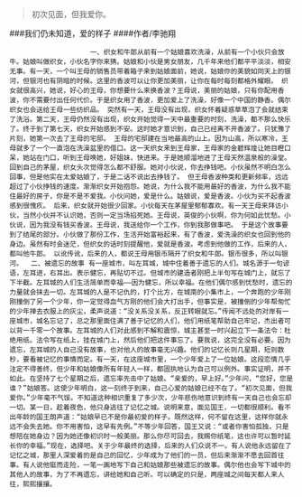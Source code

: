 > 初次见面，但我爱你。

###我们仍未知道，爱的样子
####作者/李驰翔

						一、织女和牛郎从前有一个姑娘喜欢洗澡，从前有一个小伙只会放牛。姑娘叫做织女，小伙名字你来猜。姑娘和小伙是男女朋友，几千年来他们都平平淡淡，相安无事。有一天，一个叫王母的销售员带着箱子来到姑娘面前，她说，姑娘你的美貌如同天上的银河，但银河也有阴暗的时候。这里的香波可以让你更加美丽，让你在每时每刻都格外耀眼。 织女就很高兴，她说，好心的王母，你想要什么来换香波？王母说，美丽的姑娘，只有你配用香波，你不需要付出任何代价。于是织女用了香波，更加爱上了洗澡，好像一个中国的静香。偶尔织女也会送给王母一些纺织品。 突然有一天，王母没有出现，织女怀着疑惑草草泡了会就结束了洗浴。第二天，王母仍然没有出现，织女开始觉得一天中最重要的时刻，洗澡，都不那么快乐了。终于到了第七天，织女开始感到不安。这时她才意识到，自己已经离不开香波了。只犹豫了片刻，她第一次去了王母的宅邸。 王母的宅邸建在当地最高的山上。因为山高，所以寒冷，王母就多了一个一直泡在洗澡盆里的借口。这一天织女来到王母家，王母家的金碧辉煌让她目瞪口呆，她站在门口，听到王母唤她，好姐妹，快进来。于是她顺溜地进了王母天然温泉般的澡堂。 回到自己的茅屋，织女头次觉得怎么都不舒服。她对小伙说，你去挣钱吧。小伙虽然不明白怎么回事，但是他实在太爱姑娘了，于是二话不说出去挣钱了。 但王母香波种类和更新频率，远远超过了小伙挣钱的速度。渐渐织女开始抱怨。她说，为什么我不能用最好的香波，为什么我不能住最好的房子，你是不是不爱我。小伙问她，爱是什么。姑娘说，爱是香波。小伙为买不起香波感到很愧疚。 后来，织女就开始很少回家。小伙每天在茅屋里郁郁寡欢。有一天王母来拜访小伙，当然小伙并不认识她，否则一定当场掐死她。王母说，英俊的小伙啊，你为何如此忧愁。小伙说，因为我没有钱买香波。王母说，我送给你一个工作，你到我那做事吧。 于是这个故事要到了结尾的部分。小伙做了那份工作，生活开始富裕起来，有了香波，爱洗澡的织女也回到他的身边。虽然有时会迷茫，但织女的话时刻提醒他，爱就是香波。考虑到他做的工作，后来的人，都叫他牛郎。 以讹传讹，后来的人，都说王母用银币隔开了织女和牛郎。银币很多，所以叫银河。  二、被遗忘的故事 有一座城市，叫左耳城，城中住着善于遗忘的人们。城名源于一句谚语，左耳进，右耳出。表示健忘，再贴切不过。但城市的建造者刚把上半句写在城门上，就忘了下半截。左耳城的人们生活简单而幸福——因为健忘，所以幸福。在他们偶尔感到忧愁时，遗忘的力量就会抹去一切。左耳城的人是不记仇的，打个比方，在城南的小集市上，一个奔跑的少年刚刚撞倒了另一个少年，你一定觉得血气方刚的他们会大打出手，但事实是，被撞倒的少年帮匆忙的少年掸去衣服上的灰尘，柔声说道：“没关系没关系，反正转眼就忘。”传闻不远处的对岸有一座城市，城名忘记了，总之那里面住满了善于记忆的人们，他们用纸笔帮助自己牢记，杰出者可以背一千零一个故事。左耳城的人们对此感到不解和震惊，城主甚至一时兴起立下一条法令：杜绝用纸。法令写在纸上，挂在城门上，然后他们把这件事忘了。要我说，这完全没有必要。因为遗忘，左耳城的人自己没有故事，也对他人的故事毫无兴趣。他们的记忆长则几星期，短则数秒，要看被记忆的事情而定。有一天，在这座城市里，一个少年爱上了一位姑娘。这段恋情几乎注定不得善终，但少年和姑娘像所有年轻人一样，都固执地认为自己可以例外。事实证明，并不如此。在坚持了七个星期之后，遗忘率先击中了姑娘。“亲爱的，早上好。”少年问，“您好，您是谁？”姑娘答。这使少年明白，这一刻终于到来，自己心爱的姑娘已经不在了。“初次见面，但我爱你。”少年毫不气馁。不知道这种相识重复了多少次，少年悲伤地意识到终有一天自己也会忘却一切。某一日，趁着夜色，他只身逃往了记忆之城。说明来意，面见国王，一切都很顺利。看不出年龄的国王朗声道：“姑娘早已不是你最初爱的样子。既然这样，何不留在这里，这样你就永远不会失去她。你不用害怕，这早有先例。”不等少年回答，国王又说：“或者你害怕孤独，只是想陪在她身边？因为她还像初识时一般美丽。那么你尽可回去，我赐你纸笔，这也许可以暂时延长你的幸福。”现在，选择吧。关于少年最终的选择，后来的人们众说不一。有人说他永远留在了记忆之城，那里人深爱着的是自己的回忆，少年成为了他们的一员，但后来渐渐不愿去回首往事。有人说他铤而走险，一笔一画地写下自己和姑娘那些被遗忘的故事。偶尔他也会写下城中的其他人的故事，为了不再遗忘，讲给她和自己听。可以确定的只是，两座城之间每天都人来人往，熙熙攘攘。			  		